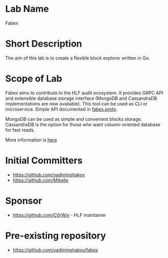 # Lab Name
Fabex

# Short Description
The aim of this lab is to create a flexible block explorer written in Go.

# Scope of Lab
Fabex aims to contribute to the HLF audit ecosystem. It provides GRPC API and extensible database storage interface (MongoDB and CassandraDB implementations are now available). 
This tool can be used as CLI or microservice. Simple API documented in [fabex.proto](https://github.com/VadimInshakov/fabex/blob/master/proto/fabex.proto). 

MongoDB can be used as simple and convenient blocks storage. CassandraDB is the option for those who want column-oriented database for fast reads.

More information is [here](https://github.com/vadimInshakov/fabex/blob/master/readme.md)

# Initial Committers
- https://github.com/vadiminshakov
- https://github.com/Mikelle

# Sponsor
- https://github.com/C0rWin - HLF maintainer 

# Pre-existing repository
- https://github.com/vadiminshakov/fabex